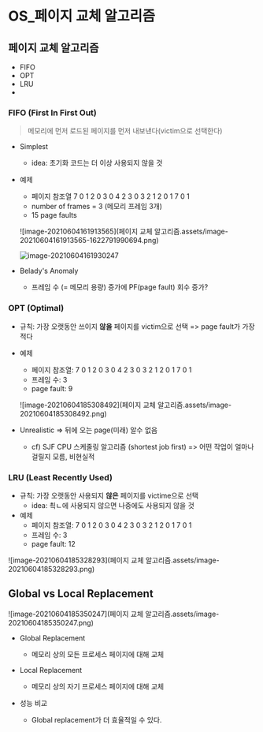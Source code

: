 # OS_페이지 교체 알고리즘

## 페이지 교체 알고리즘

- FIFO
- OPT
- LRU
- 

### FIFO (First In First Out)

> 메모리에 먼저 로드된 페이지를 먼저 내보낸다(victim으로 선택한다)

- Simplest
  - idea: 초기화 코드는 더 이상 사용되지 않을 것



- 예제

  - 페이지 참조열 7 0 1 2 0 3 0 4 2 3 0 3 2 1 2 0 1 7 0 1
  - number of frames = 3 (메모리 프레임 3개)
  - 15 page faults

  ![image-20210604161913565](페이지 교체 알고리즘.assets/image-20210604161913565-1622791990694.png)

  ![image-20210604161930247](C:\Users\oihater\AppData\Roaming\Typora\typora-user-images\image-20210604161930247.png)



- Belady's Anomaly

  - 프레임 수 (= 메모리 용량) 증가에 PF(page fault) 회수 증가?

  

### OPT (Optimal)

- 규칙: 가장 오랫동안 쓰이지 **않을** 페이지를 victim으로 선택 => page fault가 가장 적다

- 예제

  - 페이지 참조열: 7 0 1 2 0 3 0 4 2 3 0 3 2 1 2 0 1 7 0 1
  - 프레임 수: 3
  - page fault: 9

  ![image-20210604185308492](페이지 교체 알고리즘.assets/image-20210604185308492.png)
  
  


- Unrealistic => 뒤에 오는 page(미래) 알수 없음
  - cf) SJF CPU 스케줄링 알고리즘 (shortest job first) => 어떤 작업이 얼마나 걸릴지 모름, 비현실적

  

### LRU (Least Recently Used)

- 규칙: 가장 오랫동안 사용되지 **않은** 페이지를 victime으로 선택
  - idea: 쵝ㄴ에 사용되지 않으면 나중에도 사용되지 않을 것
- 예제
  - 페이지 참조열: 7 0 1 2 0 3 0 4 2 3 0 3 2 1 2 0 1 7 0 1
  - 프레임 수: 3
  - page fault: 12

![image-20210604185328293](페이지 교체 알고리즘.assets/image-20210604185328293.png)



## Global vs Local Replacement

![image-20210604185350247](페이지 교체 알고리즘.assets/image-20210604185350247.png)

- Global Replacement

  - 메모리 상의 모든 프로세스 페이지에 대해 교체

  

- Local Replacement

  - 메모리 상의 자기 프로세스 페이지에 대해 교체

  

- 성능 비교

  - Global replacement가 더 효율적일 수 있다.
